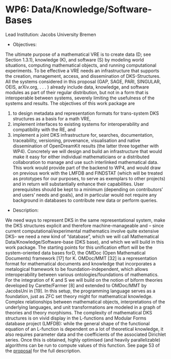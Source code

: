 # WP6: Data/Knowledge/Software-Bases

Lead Institution: Jacobs University Bremen

- Objectives:

The ultimate purpose of a mathematical VRE is to create data (D; see Section 1.3.1), knowledge (K), and software (S)
by modeling world situations, computing mathematical objects, and running computational experiments. To be effective a
VRE needs an infrastructure that supports the creation, management, access, and dissemination of DKS-Structures. All
the systems considered in this proposal (GAP, SAGE, PARI, SINGULAR, OEIS, arXiv.org, . . . ) already include data,
knowledge, and software modules as part of their regular distribution, but not in a form that is interoperable between
systems, severely limiting the usefulness of the systems and results. The objectives of this work package are
1. to design metadata and representation formats for trans-system DKS structures as a basis for a math VRE,
2. implement interfaces to existing systems for interoperability and compatibility with the RE, and
3. implement a joint DKS infrastructure for, searches, documentation, traceability, versioning, provenance, visualisation
and native dissemination of OpenDreamKit results (the latter three together with WP4).
Concretely we will design and build an infrastructure that would make it easy for either individual mathematicians or a
distributed collaboration to manage and use such interlinked mathematical data. This work would provide part of the
backend to WP4, and would draw on previous work with the LMFDB and FINDSTAT (which will be treated as prototypes
for our purposes, to serve as exemplars to other projects) and in return will substantially enhance their capabilities.
User prerequisites should be kept to a minimum (depending on contributors’ and users’ needs and goals), and in
particular would not require any background in databases to contribute new data or perform queries.

- Description:

We need ways to represent DKS in the same representational system, make the DKS structures explicit and therefore
machine-manageable and – since current computational/experimental mathematics involve quite extensive DKS– we
need a new kind of “database”, which we will call Mathematical Data/Knowledge/Software-base (DKS base), and which
we will build in this work package.
The starting points for this unification effort will be the system-oriented data bases forD, the OMDoc (Open Mathematical
Documents) framework [17] for K. OMDoc/MMT [32] is a representation format for mathematical documents and knowledge
that incorporates a metalogical framework to be foundation-independent, which allows interoperability between
various ontologies/foundations of mathematics. For the integration of K and S we will build on the notion of biform theories
developed by Carette/Farmer [8] and extended to OMDoc/MMT by JacobsUni in [19]. In this setup, the programming
language serves as a foundation, just as ZFC set theory might for mathematical knowledge. Complex relationships
between mathematical objects, interpretations of the underlying languages, and unit transformations are modeled in a
graph of theories and theory morphisms.
The complexity of mathematical DKS structures is on vivid display in the L-functions and Modular Forms database
project (LMFDB): while the general shape of the functional equation of an L-function is dependent on a lot of theoretical
knowledge, it also requires parameter data and the coefficients of the associated Dirichlet series. Once this is obtained,
highly optimised (and heavily parallelizable) algorithms can be run to compute values of this function.
See page 53 of the [proposal](https://github.com/OpenDreamKit/OpenDreamKit/raw/master/Proposal/proposal-www.pdf) for the full description.
